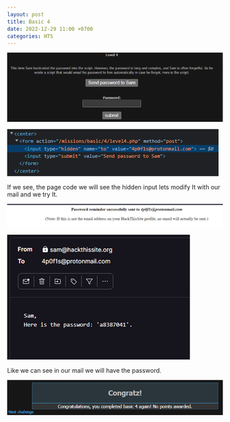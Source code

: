 ```yaml
---
layout: post
title: Basic 4
date: 2022-12-29 11:00 +0700
categories: HTS
---
```


![Basic1](/images/HTS/basic4/Captura.PNG)

![Basic2](/images/HTS/basic4/Captura2.PNG)

If we see, the page code we will see the hidden input lets modify It with our mail and we try It. 

![Basic3](/images/HTS/basic4/Captura3.PNG)

![Basic4](/images/HTS/basic4/Captura4.PNG)

Like we can see in our mail we will have the password.

![Basic5](/images/HTS/basic4/Captura5.PNG)



